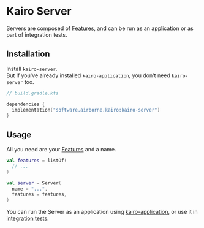 # Kairo Server

Servers are composed of [Features](../kairo-feature/README.md),
and can be run as an application or as part of integration tests.

## Installation

Install `kairo-server`.\
But if you've already installed `kairo-application`,
you don't need `kairo-server` too.

```kotlin
// build.gradle.kts

dependencies {
  implementation("software.airborne.kairo:kairo-server")
}
```

## Usage

All you need are your [Features](../kairo-feature/README.md) and a name.

```kotlin
val features = listOf(
  // ...
)

val server = Server(
  name = "...",
  features = features,
)
```

You can run the Server as an application using [kairo-application](../kairo-application/README.md),
or use it in [integration tests](../kairo-integration-testing/README.md).
